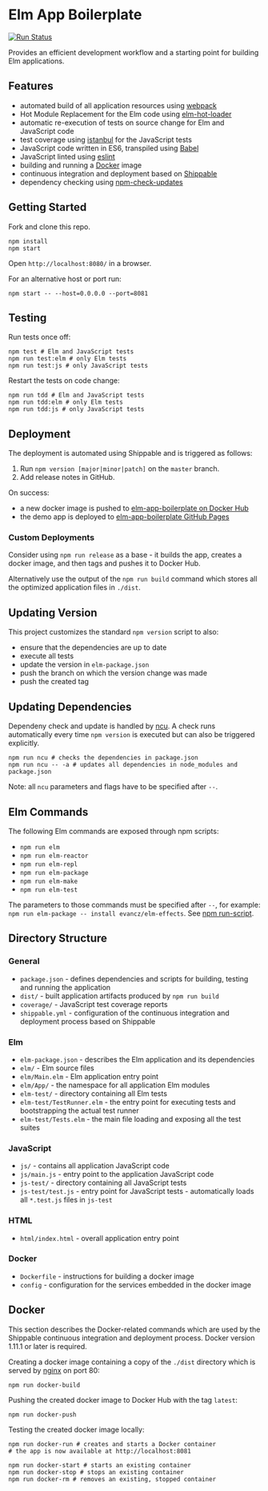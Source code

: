 # Elm App Boilerplate

[![Run Status](https://api.shippable.com/projects/572133332a8192902e1e2958/badge?branch=master)](https://app.shippable.com/projects/572133332a8192902e1e2958)

Provides an efficient development workflow and a starting point for building Elm applications.


## Features

- automated build of all application resources using [webpack](http://webpack.github.io/)
- Hot Module Replacement for the Elm code using [elm-hot-loader](https://github.com/fluxxu/elm-hot-loader)
- automatic re-execution of tests on source change for Elm and JavaScript code
- test coverage using [istanbul](https://github.com/gotwarlost/istanbul) for the JavaScript tests
- JavaScript code written in ES6, transpiled using [Babel](https://babeljs.io/)
- JavaScript linted using [eslint](http://eslint.org/)
- building and running a [Docker](https://www.docker.com/) image
- continuous integration and deployment based on [Shippable](https://app.shippable.com/)
- dependency checking using [npm-check-updates](https://github.com/tjunnone/npm-check-updates)


## Getting Started

Fork and clone this repo.

```
npm install
npm start
```

Open `http://localhost:8080/` in a browser.

For an alternative host or port run:

```
npm start -- --host=0.0.0.0 --port=8081
```

## Testing

Run tests once off:

```
npm test # Elm and JavaScript tests
npm run test:elm # only Elm tests
npm run test:js # only JavaScript tests
```

Restart the tests on code change:

```
npm run tdd # Elm and JavaScript tests
npm run tdd:elm # only Elm tests
npm run tdd:js # only JavaScript tests
```


## Deployment

The deployment is automated using Shippable and is triggered as follows:

1. Run `npm version [major|minor|patch]` on the `master` branch.
2. Add release notes in GitHub.

On success:

- a new docker image is pushed to [elm-app-boilerplate on Docker Hub](https://hub.docker.com/r/gkubisa/elm-app-boilerplate/)
- the demo app is deployed to [elm-app-boilerplate GitHub Pages](http://gkubisa.github.io/elm-app-boilerplate/)

### Custom Deployments

Consider using `npm run release` as a base - it builds the app, creates a docker image, and then tags and pushes it to Docker Hub.

Alternatively use the output of the `npm run build` command which stores all the optimized application files in `./dist`.


## Updating Version

This project customizes the standard `npm version` script to also:

- ensure that the dependencies are up to date
- execute all tests
- update the version in `elm-package.json`
- push the branch on which the version change was made
- push the created tag


## Updating Dependencies

Dependeny check and update is handled by [ncu](https://github.com/tjunnone/npm-check-updates). A check runs automatically every time `npm version` is executed but can also be triggered explicitly.

```
npm run ncu # checks the dependencies in package.json
npm run ncu -- -a # updates all dependencies in node_modules and package.json
```

Note: all `ncu` parameters and flags have to be specified after `--`.


## Elm Commands

The following Elm commands are exposed through npm scripts:

- `npm run elm`
- `npm run elm-reactor`
- `npm run elm-repl`
- `npm run elm-package`
- `npm run elm-make`
- `npm run elm-test`

The parameters to those commands must be specified after `--`, for example: `npm run elm-package -- install evancz/elm-effects`. See [npm run-script](https://docs.npmjs.com/cli/run-script).


## Directory Structure

### General

- `package.json` - defines dependencies and scripts for building, testing and running the application
- `dist/` - built application artifacts produced by `npm run build`
- `coverage/` - JavaScript test coverage reports
- `shippable.yml` - configuration of the continuous integration and deployment process based on Shippable

### Elm

- `elm-package.json` - describes the Elm application and its dependencies
- `elm/` - Elm source files
- `elm/Main.elm` - Elm application entry point
- `elm/App/` - the namespace for all application Elm modules
- `elm-test/` - directory containing all Elm tests
- `elm-test/TestRunner.elm` - the entry point for executing tests and bootstrapping the actual test runner
- `elm-test/Tests.elm` - the main file loading and exposing all the test suites

### JavaScript

- `js/` - contains all application JavaScript code
- `js/main.js` - entry point to the application JavaScript code
- `js-test/` - directory containing all JavaScript tests
- `js-test/test.js` - entry point for JavaScript tests - automatically loads all `*.test.js` files in `js-test`

### HTML

- `html/index.html` - overall application entry point

### Docker

- `Dockerfile` - instructions for building a docker image
- `config` - configuration for the services embedded in the docker image


## Docker

This section describes the Docker-related commands which are used by the Shippable continuous integration and deployment process. Docker version 1.11.1 or later is required.

Creating a docker image containing a copy of the `./dist` directory which is served by [nginx](https://www.nginx.com/) on port 80:

```
npm run docker-build
```

Pushing the created docker image to Docker Hub with the tag `latest`:

```
npm run docker-push
```

Testing the created docker image locally:

```
npm run docker-run # creates and starts a Docker container
# the app is now available at http://localhost:8081

npm run docker-start # starts an existing container
npm run docker-stop # stops an existing container
npm run docker-rm # removes an existing, stopped container
```

